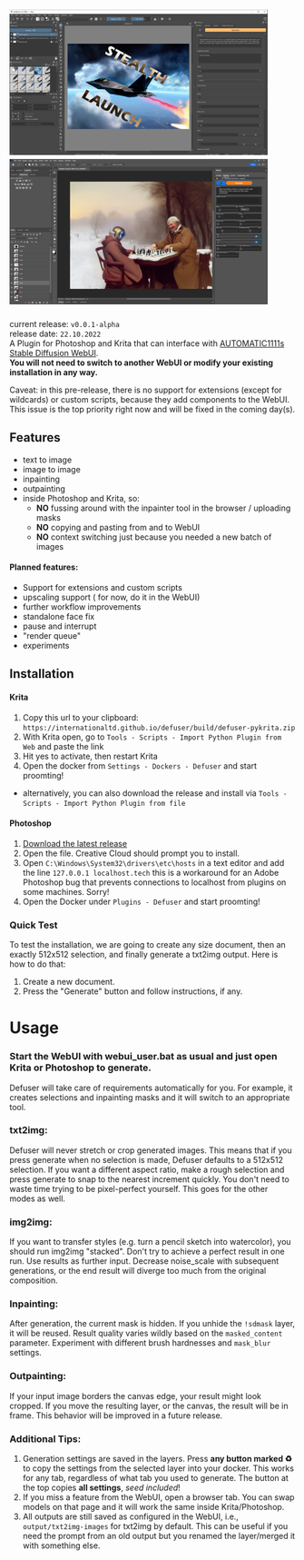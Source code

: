 # <img src="docs/splash1.png" alt="alt text" title="image Title" height="256"/><img src="docs/splash2.png" alt="alt text" title="image Title" height="256"/>

current release: `v0.0.1-alpha`
<br/>
release date: `22.10.2022`
<br/>
A Plugin for Photoshop and Krita that can interface with [AUTOMATIC1111s Stable Diffusion WebUI](https://github.com/AUTOMATIC1111/stable-diffusion-webui). 
<br/>__You will not need to switch to another WebUI or modify your existing installation in any way.__

Caveat: in this pre-release, there is no support for extensions (except for wildcards) or custom scripts, because they add components to the WebUI. This issue is the top priority right now and will be fixed in the coming day(s).

## Features
* text to image
* image to image
* inpainting
* outpainting
* inside Photoshop and Krita, so:
    * __NO__ fussing around with the inpainter tool in the browser / uploading masks
    * __NO__ copying and pasting from and to WebUI
    * __NO__ context switching just because you needed a new batch of images

#### Planned features:
* Support for extensions and custom scripts
* upscaling support ( for now, do it in the WebUI)
* further workflow improvements
* standalone face fix
* pause and interrupt
* "render queue"
* experiments

## Installation

#### Krita
1. Copy this url to your clipboard: `https://internationaltd.github.io/defuser/build/defuser-pykrita.zip`
2. With Krita open, go to `Tools - Scripts - Import Python Plugin from Web` and paste the link
3. Hit yes to activate, then restart Krita
4. Open the docker from `Settings - Dockers - Defuser` and start proomting!

* alternatively, you can also download the release and install via `Tools - Scripts - Import Python Plugin from file`

#### Photoshop
1. [Download the latest release](https://internationaltd.github.io/defuser/build/defuser-uxp.ccx)
2. Open the file. Creative Cloud should prompt you to install.
3. Open `C:\Windows\System32\drivers\etc\hosts` in a text editor and add the line `127.0.0.1 localhost.tech` this is a workaround for an Adobe Photoshop bug that prevents connections to localhost from plugins on some machines.  Sorry!
4. Open the Docker under `Plugins - Defuser` and start proomting!

### Quick Test
To test the installation, we are going to create any size document, then an exactly 512x512 selection, and finally generate a txt2img output. Here is how to do that:

1. Create a new document.
2. Press the "Generate" button and follow instructions, if any.



# Usage

### Start the WebUI with webui_user.bat as usual and just open Krita or Photoshop to generate.
Defuser will take care of requirements automatically for you. For example, it creates selections and inpainting masks and it will switch to an appropriate tool.

### txt2img:
Defuser will never stretch or crop generated images. This means that if you press generate when no selection is made, Defuser defaults to a 512x512 selection. If you want a different aspect ratio, make a rough selection and press generate to snap to the nearest increment quickly. You don't need to waste time trying to be pixel-perfect yourself. This goes for the other modes as well.

### img2img:
If you want to transfer styles (e.g. turn a pencil sketch into watercolor), you should run
img2img "stacked". Don't try to achieve a perfect result in one run. Use results as further input. Decrease noise_scale with subsequent generations, or the end result will diverge too much from the original composition.

### Inpainting:
After generation, the current mask is hidden. If you unhide the `!sdmask` layer, it will be reused.
Result quality varies wildly based on the `masked_content` parameter.
Experiment with different brush hardnesses and `mask_blur` settings. 

### Outpainting:
If your input image borders the canvas edge, your result might look cropped. If you move the resulting layer, or the canvas, the result will be in frame. This behavior will be improved in a future release.

### Additional Tips:

1. Generation settings are saved in the layers. Press __any button marked ♻️__ to copy the settings from the selected layer into your docker. This works for any tab, regardless of what tab you used to generate. The button at the top copies __all settings__, _seed included_!
2. If you miss a feature from the WebUI, open a browser tab. You can swap models on that page and it will work the same inside Krita/Photoshop. 
3. All outputs are still saved as configured in the WebUI, i.e., `output/txt2img-images` for txt2img by default. This can be useful if you need the prompt from an old output but you renamed the layer/merged it with something else.